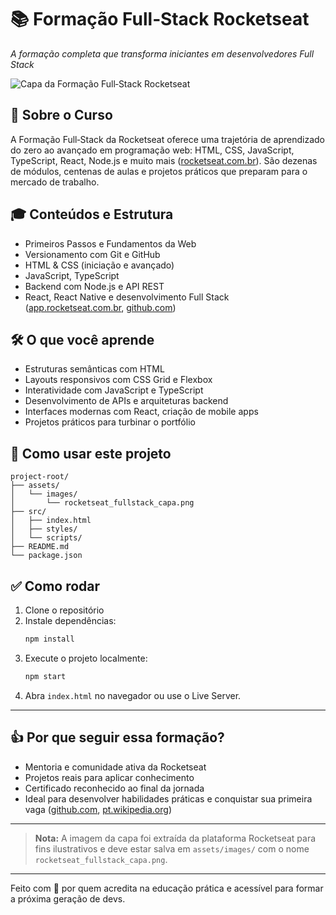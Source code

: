 # 📚 Formação Full‑Stack Rocketseat

_A formação completa que transforma iniciantes em desenvolvedores Full Stack_

![Capa da Formação Full‑Stack Rocketseat](./assets/images/rocketseat_fullstack_capa.png)

## 🚀 Sobre o Curso

A Formação Full‑Stack da Rocketseat oferece uma trajetória de aprendizado do zero ao avançado em programação web: HTML, CSS, JavaScript, TypeScript, React, Node.js e muito mais ([rocketseat.com.br](https://www.rocketseat.com.br/formacao/fullstack?utm_source=chatgpt.com)). São dezenas de módulos, centenas de aulas e projetos práticos que preparam para o mercado de trabalho.

## 🎓 Conteúdos e Estrutura

- Primeiros Passos e Fundamentos da Web  
- Versionamento com Git e GitHub  
- HTML & CSS (iniciação e avançado)  
- JavaScript, TypeScript  
- Backend com Node.js e API REST  
- React, React Native e desenvolvimento Full Stack ([app.rocketseat.com.br](https://app.rocketseat.com.br/journey/full-stack?utm_source=chatgpt.com), [github.com](https://github.com/LucasSouza17/mba-fullstack-rocketseat?utm_source=chatgpt.com))

## 🛠 O que você aprende

- Estruturas semânticas com HTML  
- Layouts responsivos com CSS Grid e Flexbox  
- Interatividade com JavaScript e TypeScript  
- Desenvolvimento de APIs e arquiteturas backend  
- Interfaces modernas com React, criação de mobile apps  
- Projetos práticos para turbinar o portfólio

## 📁 Como usar este projeto

```
project-root/
├── assets/
│   └── images/
│       └── rocketseat_fullstack_capa.png
├── src/
│   ├── index.html
│   ├── styles/
│   └── scripts/
├── README.md
└── package.json
```

## ✅ Como rodar

1. Clone o repositório  
2. Instale dependências:
   ```bash
   npm install
   ```
3. Execute o projeto localmente:
   ```bash
   npm start
   ```
4. Abra `index.html` no navegador ou use o Live Server.

---

## 👍 Por que seguir essa formação?

- Mentoria e comunidade ativa da Rocketseat  
- Projetos reais para aplicar conhecimento  
- Certificado reconhecido ao final da jornada  
- Ideal para desenvolver habilidades práticas e conquistar sua primeira vaga ([github.com](https://github.com/LucasSouza17/mba-fullstack-rocketseat?utm_source=chatgpt.com), [pt.wikipedia.org](https://pt.wikipedia.org/wiki/Rocketseat?utm_source=chatgpt.com))

---

> **Nota:** A imagem da capa foi extraída da plataforma Rocketseat para fins ilustrativos e deve estar salva em `assets/images/` com o nome `rocketseat_fullstack_capa.png`.

---

Feito com 💜 por quem acredita na educação prática e acessível para formar a próxima geração de devs.
